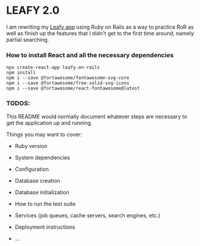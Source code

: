 # LEAFY 2.0
I am rewriting my [Leafy app](https://github.com/hstonehouse/leafy) using Ruby on Rails as a way to practice RoR as well as finish up the features that I didn't get to the first time around, namely partial searching.

### How to install React and all the necessary dependencies
```
npx create-react-app leafy-on-rails
npm install
npm i --save @fortawesome/fontawesome-svg-core
npm i --save @fortawesome/free-solid-svg-icons
npm i --save @fortawesome/react-fontawesome@latest
```

### TODOS:
This README would normally document whatever steps are necessary to get the
application up and running.

Things you may want to cover:

* Ruby version

* System dependencies

* Configuration

* Database creation

* Database initialization

* How to run the test suite

* Services (job queues, cache servers, search engines, etc.)

* Deployment instructions

* ...
